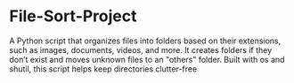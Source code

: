 # File-Sort-Project
A Python script that organizes files into folders based on their extensions, such as images, documents, videos, and more. It creates folders if they don’t exist and moves unknown files to an "others" folder. Built with os and shutil, this script helps keep directories clutter-free
